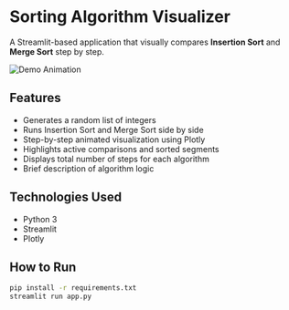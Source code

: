 # Sorting Algorithm Visualizer

A Streamlit-based application that visually compares **Insertion Sort** and **Merge Sort** step by step.

![Demo Animation](demo.gif)

## Features

- Generates a random list of integers
- Runs Insertion Sort and Merge Sort side by side
- Step-by-step animated visualization using Plotly
- Highlights active comparisons and sorted segments
- Displays total number of steps for each algorithm
- Brief description of algorithm logic

## Technologies Used

- Python 3
- Streamlit
- Plotly

## How to Run

```bash
pip install -r requirements.txt
streamlit run app.py
